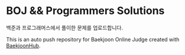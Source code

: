 # BOJ && Programmers Solutions

백준과 프로그래머스에서 풀이한 문제를 업로드합니다.




This is an auto push repository for Baekjoon Online Judge created with [BaekjoonHub](https://github.com/BaekjoonHub/BaekjoonHub).
